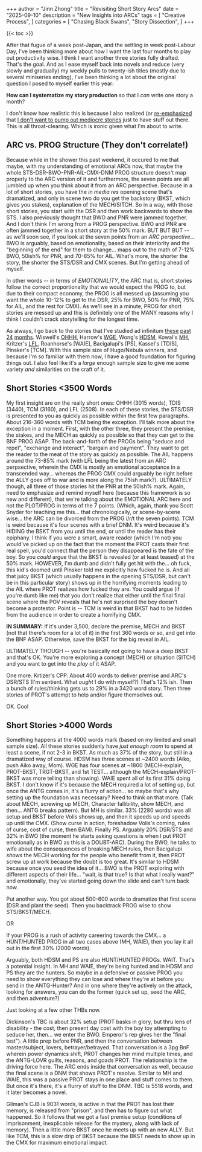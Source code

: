 +++
author = "Jinn Zhong"
title = "Revisiting Short Story Arcs"
date = "2025-09-10"
description = "New Insights into ARCs"
tags = [
   "Creative Process",
]
categories = [
   "Chasing Black Swans",
   "Story Dissection",
]
+++

{{< toc >}}

After that fugue of a week post-Japan, and the settling in week post-Labour Day, I've been thinking more about how I want the last four months to play out productivity wise. I think I want another three stories fully drafted. That's the goal. And as I ease myself back into novels and reduce (very slowly and gradually) my weekly pulls to twenty-ish titles (mostly due to several miniseries ending), I've been thinking a lot about the original question I posed to myself earlier this year: 

**How can I systematize my story production** so that I _can_ write one story a month? 

I don't know how realistic this is because I also realized (or [re-emphasized](https://journal.jinnzhong.com/what-i-want-as-an-author/) that [I don't want to pump out mediocre stories](https://journal.jinnzhong.com/the-research-diet/) just to have stuff out there. This is all throat-clearing. Which is ironic given what I'm about to write.

## ARC vs. PROG Structure (They don't correlate!)
Because while in the shower this past weekend, it occured to me that maybe, with my understanding of emotional ARCs now, that maybe the whole STS-DSR-BWO-PNR-AIL-CMX-DNM PROG structure doesn't map properly to the ARC version of it and furthermore, the seven points are all jumbled up when you think about it from an ARC perspective. Because in a lot of short stories, you have the _in media res_ opening scene that's dramatized, and only in scene two do you get the backstory (BKST, which gives you stakes), explanation of the MECH/SITCH. So in a way, with those short stories, you start with the DSR and then work backwards to show the STS. I also previously thought that BWO and PNR were jammed together. And I don't think I'm wrong from a PROG perspective. BWO and PNR are often jammed together in a short story at the 50% mark. BUT BUT BUT -- as we'll soon see, if you look at the seven points from an _ARC perspective_... BWO is arguably, based on emotionality, based on their interiority and the "beginning of the end" for them to change... maps out to the math of 7-12% BWO, 50ish% for PNR, and 70-85% for AIL. What's more, the shorter the story, the shorter the STS/DSR and CMX scenes. But I'm getting ahead of myself.

In other words -- in terms of _EMOTIONALITY_, the ARC that is, short stories follow the correct proportionality that we would expect the PROG to, but due to their compact economy, the PROG is all messed up (assuming you want the whole 10-12% to get to the DSR, 25% for BWO, 50% for PNR, 75% for AIL, and the rest for CMX). As we'll see in a minute, PROG for short stories are messed up and this is definitely one of the MANY reasons why I think I couldn't crack storytelling for the longest time.

As always, I go back to the stories that I've studied ad infinitum [these](https://journal.jinnzhong.com/short-story-dissection-part-1/) [past](https://journal.jinnzhong.com/short-story-dissection-part-2/) [24](https://journal.jinnzhong.com/short-story-dissection-part-3.1/) [months](https://journal.jinnzhong.com/short-story-dissection-part-3.2/). Wiswell's [OHHH](https://journal.jinnzhong.com/tags/open-house-on-haunted-hill-2020/), Harrow's [WGE](https://journal.jinnzhong.com/tags/a-witchs-guide-to-escape-2018/), Wong's [HDSM](https://journal.jinnzhong.com/tags/hungry-daughters-of-starving-mothers-2015/), Kowal's [MH](https://journal.jinnzhong.com/tags/midnight-hour-2015/), Kritzer's [LFL](https://journal.jinnzhong.com/tags/little-free-library-2020/), Roanhorse's [WAIE], Bacigalupi's [PS], Kassel's [TDIS], Pinsker's [TCM]. WIth this sample size of Hugo/Nebula winners, and because I'm so familiar with them now, I have a good foundation for figuring things out. I also feel like it's a _large_ enough sample size to give me some variety _and_ similarities on the craft of it.

## Short Stories <3500 Words

My first insight are on the really short ones: OHHH (3015 words), TDIS (3440), TCM (3160), and LFL (2508). In each of these stories, the STS/DSR is presented to you as quickly as possible within the first few paragraphs. About 216-360 words with TCM being the exception. I'll talk more about the exception in a moment. First, with the other three, they present the premise, the stakes, and the MECH as quickly as possible so that they can get to the BNF PROG ASAP. The back-and-forth of the PROGs being "seduce and repel", "exchange and interact", "bargain and payment". They want to get the reader to the meat of the story as quickly as possible. The AIL happens around the 73-85% mark (with LFL being the latest from an ARC perpsective, wherein the CMX is mostly an emotional acceptance in a transcended way... whereas the PROG CMX could arguably be right before the ALLY goes off to war and is more along the 75ish mark?). ULTIMATELY though, all three of those stories hit the PNR at the 50ish% mark. Again, need to emphasize and remind myself here (because this framework is so new and different), that we're talking about the EMOTIONAL ARC here and not the PLOT/PROG in terms of the 7 points. (Which, again, thank you Scott Snyder for teaching me this... that chronologically, or scene-by-scene wise... the ARC can be divorced from the PROG i/r/t the seven points).
TCM is weird because it's four scenes with a brief DNM. It's weird because it's HIDING the BSKT from you until the end, or until the reader has their epiphany. I think if you were a smart, aware reader (which I'm not) you would've picked up on the fact that the moment the PROT casts their first real spell, you'd connect that the person they disappeared is the fate of the boy. So you _could_ argue that the BKST is revealed (or at least teased) at the 50% mark. HOWEVER, I'm dumb and didn't fully get hit with the... oh fuck, this kid's doomed until Pinsker told me explicitly how fucked he is. And all that juicy BKST (which usually happens in the opening STS/DSR, but can't be in this particular story) shows up in the horrifying moments leading to the AIL where PROT realizes how fucked they are. You could argue (if you're dumb like me) that you don't realize that either until the final final scene where the POV reveals that he's not surprised the boy doesn't become a protestor. Point is -- TCM is weird in that BKST had to be hidden from the audience in order to create a horrifying CMX.

**IN SUMMARY:** If it's under 3,500, declare the premise, MECH and BKST (not that there's room for a lot of it) in the first 360 words or so, and get into the BNF ASAP. Otherwise, save the BKST for the big reveal in AIL.

ULTIMATELY THOUGH -- you're basically not going to have a deep BKST and that's OK. You're more exploring a concept (MECH) or situation (SITCH) and you want to get into the _play_ of it ASAP.

One more. Krtizer's CPP. About 400 words to deliver premise and ARC's DSR/STS (I'm sentient. What _ought_ I do with myself?) That's 12% ish. Then a bunch of rules/thinking gets us to 29% in a 3420 word story. Then three stories of PROT's attempt to help and/or figure themselves out.

OK. Cool

## Short Stories >4000 Words

Something happens at the 4000 words mark (based on my limited and small sample size). All these stories suddenly have _just enough room_ to spend at least a scene, if not 2-3 in BKST. As much as 37% of the story, but still in a dramatized way of course. HDSM has three scenes at ~2400 words (Aiko, push Aiko away, Mom). WGE has four scenes at ~1800 (MECH-explain, PROT-BKST, TRGT-BKST, and 1st TEST... although the MECH-explain/PROT-BKST was more telling than showing). WAIE spent all of its first 31% doing BKST. I don't know if it's because the MECH required a lot of setting up, but once the ANTG comes in, it's a flurry of action... so maybe that's why setting up the foundation was necessary? Need to think on that more. (Talk about MECH, screwing up MECH, Character fallibility, show MECH, and then... ANTG breaks pattern). But MH is similar. 33% (2280 words) was all setup and BKST before Volis shows up, and then it speeds up and speeds up until the CMX. (Show curse in action, foreshadow Volis's coming, rules of curse, cost of curse, then BAM). Finally PS. Arguably 20% DSR/STS and 32% in BWO (the moment he starts asking questions is when I put PROT emotionally as in BWO as this is a DOUBT-ARC). During the BWO, he talks to wife about the consequences of breaking MECH rules, then Bacigalupi _shows_ the MECH working for the people who benefit from it, then PROT screw up at work because the doubt is too great. It's similar to HDSM because once you seed the idea of it... BWO is the PROT exploring with different aspects of their life... "wait, is that true? Is that what I really want?" and emotionally, they've started going down the slide and can't turn back now.

Put another way. You got about 500-600 words to dramatize that first scene (DSR and plant the seed). Then you backtrack PROG wise to show STS/BKST/MECH.

OR 

If your PROG is a rush of activity careering towards the CMX... a HUNT/HUNTED PROG in all two cases above (MH, WAIE), then you lay it all out in the first 30% (2000 words). 

Arguably, both HDSM and PS are also HUNT/HUNTED PROGs. WAIT. That's a potential insight. In MH and WAIE, they're being hunted and in HDSM and PS they are the hunters. So maybe in a defensive or passive PROG you need to show everything they can lose and where they're at before you send in the ANTG-Hunter? And in one where they're actively on the attack, looking for answers, you can do the former (quick set up, seed the ARC, and then adventure?)

Just looking at a few other THBs now. 

Dickinson's TBC is about 32% setup (PROT basks in glory, but thru lens of disability - the cost, then present day cost with the boy toy attempting to seduce her, then... we enter the BWO. Emperor's rep gives her the "final test"). A little prep before PNR, and then the conversation between master/subject, lovers, betrayer/betrayed. That conversation is a 3pg BnF wherein power dynamics shift, PROT changes her mind multiple times, and the ANTG-LOVR guilts, reasons, and goads PROT. The relationship is the driving force here. The ARC ends inside that conversation as well, because the final scene is a DNM that shows PROT's resolve. Similar to MH and WAIE, this was a passive PROT stays in one place and stuff comes to them. But once it's there, it's a flurry of stuff to the DNM. TBC is 5518 words, and it later becomes a novel.

Gilman's CJB is 9031 words, is active in that the PROT has lost their memory, is released from "prison", and then has to figure out what happened. So it follows that we got a fast premise setup (conditions of imprisonment, inexplicable release for the mystery, along with lack of memory). Then a little more BKST once he meets up with an new ALLY. But like TCM, this is a slow drip of BKST because the BKST needs to show up in the CMX for maximum emotional impact.

